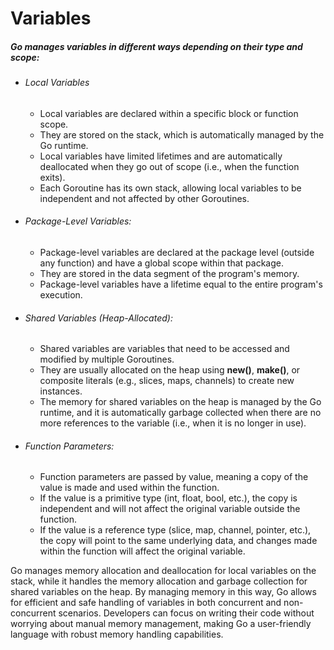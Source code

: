 # Variables

##### Go manages variables in different ways depending on their type and scope:
- ###### Local Variables
  - Local variables are declared within a specific block or function scope.
  - They are stored on the stack, which is automatically managed by the Go runtime.
  - Local variables have limited lifetimes and are automatically deallocated when they go out of scope (i.e., when the function exits).
  - Each Goroutine has its own stack, allowing local variables to be independent and not affected by other Goroutines.
- ###### Package-Level Variables:
  - Package-level variables are declared at the package level (outside any function) and have a global scope within that package.
  - They are stored in the data segment of the program's memory.
  - Package-level variables have a lifetime equal to the entire program's execution.
- ###### Shared Variables (Heap-Allocated):
  - Shared variables are variables that need to be accessed and modified by multiple Goroutines.
  - They are usually allocated on the heap using **new()**, **make()**, or composite literals (e.g., slices, maps, channels) to create new instances.
  - The memory for shared variables on the heap is managed by the Go runtime, and it is automatically garbage collected when there are no more references to the variable (i.e., when it is no longer in use).
- ###### Function Parameters:
  - Function parameters are passed by value, meaning a copy of the value is made and used within the function.
  - If the value is a primitive type (int, float, bool, etc.), the copy is independent and will not affect the original variable outside the function.
  - If the value is a reference type (slice, map, channel, pointer, etc.), the copy will point to the same underlying data, and changes made within the function will affect the original variable.

Go manages memory allocation and deallocation for local variables on the stack, while it handles the memory allocation and garbage collection for shared variables on the heap. By managing memory in this way, Go allows for efficient and safe handling of variables in both concurrent and non-concurrent scenarios. Developers can focus on writing their code without worrying about manual memory management, making Go a user-friendly language with robust memory handling capabilities.